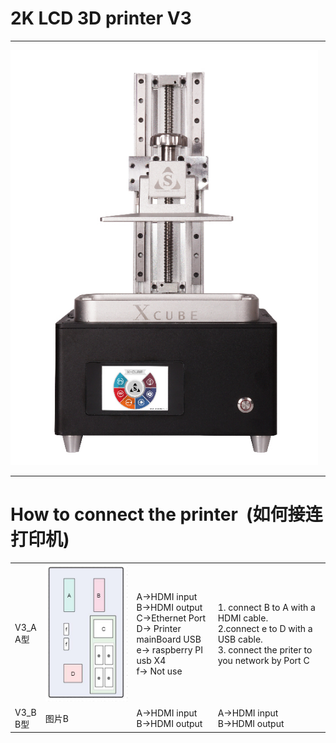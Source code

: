 
2K LCD 3D printer V3
===
<hr>

![Image text](https://raw.githubusercontent.com/stekstudio/stek_LCD_3D_printer/master/xCubeV3/v3_jpg.png)


<hr>

How to connect the printer  (如何接连打印机)
==

<table>
<tbody>
<tr>
<td>V3_A <br>   A型</td>
<td> <img src="https://github.com/stekstudio/stek_LCD_3D_printer/blob/master/xCubeV3/V3a_connection.jpg"></td>
<td>A->HDMI input <br> B->HDMI output <br> C->Ethernet Port <br> D-> Printer mainBoard USB <br> e-> raspberry PI usb X4 <br> f-> Not use  </td>
<td>1. connect B to A with a HDMI cable.<br> 2.connect e to D with a USB cable. <br> 3. connect the priter to you network by Port C </td>
</tr>
<tr>
<td>V3_B <br>   B型</td>
<td>图片B</td>
<td>A->HDMI input <br> B->HDMI output </td>
<td>A->HDMI input <br> B->HDMI output </td>
</tr>

</tbody>
</table>
